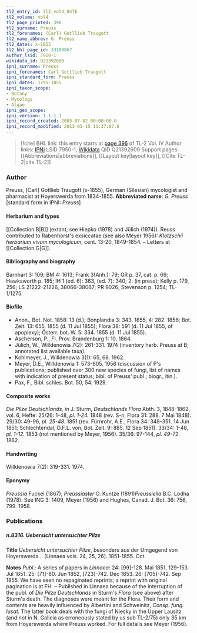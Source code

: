 ```yaml
---
tl2_entry_id: tl2_vol4_0476
tl2_volume: vol4
tl2_page_printed: 396
tl2_surname: Preuss
tl2_forenames: (Carl) Gotllieb Traugott
tl2_name_abbrev: G. Preuss
tl2_dates: x-1855
tl2_bhl_page_id: 33189867
author_lsid: 7950-1
wikidata_id: Q21392609
ipni_surname: Preuss
ipni_forenames: Carl Gottlieb Traugott
ipni_standard_form: Preuss
ipni_dates: 1795-1855
ipni_taxon_scope: 
- Botany
- Mycology
- Algae
ipni_geo_scope: 
ipni_version: 1.1.1.1
ipni_record_created: 2003-07-02 00:00:00.0
ipni_record_modified: 2013-05-15 11:37:07.0
---
```


> [!cite] BHL link: this entry starts at [page 396](https://www.biodiversitylibrary.org/page/33189867) of TL-2 Vol. IV
> Author links: [IPNI](https://www.ipni.org/a/7950-1) LSID 7950-1, [Wikidata](https://www.wikidata.org/wiki/Q21392609) QID Q21392609
> Support pages: [[Abbreviations|abbreviations]], [[Layout key|layout key]], [[Cite TL-2|cite TL-2]]

### Author

Preuss, \[Carl\] Gotllieb Traugott (x-1855), German (Silesian) mycologist and pharmacist at Hoyerswerda from 1834-1855. 
**Abbreviated name**: *G. Preuss* \[standard form in IPNI: *Preuss*\]

#### Herbarium and types

[[Collection B|B]] (extant, see Hiepko (1978) and Jülich (1974)). Reuss contributed to Rabenhorst's exsiccatae (see also Meyer 1956): *Klotzschii herbarium vivum mycologicum*, cent. 13-20, 1849-1854. – Letters at [[Collection G|G]].

#### Bibliography and biography

Barnhart 3: 109; BM 4: 1613; Frank 3(Anh.): 79; GR p. 37, cat. p. 69; Hawksworth p. 185; IH 1 (ed. 6): 363, (ed. 7): 340; 2: (in press); Kelly p. 179, 256; LS 21222-21226, 38066-38067; PR 9026; Stevenson p. 1254; TL-1/1275.

#### Biofile

- Anon., Bot. Not. 1858: 13 (d.); Bonplandia 3: 343. 1855, 4: 282. 1856; Bot. Zeit. 13: 655. 1855 (d. 11 Jul 1855); Flora 38: 591 (d. 11 Jul 1855, of apoplexy); Österr. bot. W. 5: 334. 1855 (d. 11 Jul 1855).
- Ascherson, P., Fl. Prov. Brandenburg 1: 10. 1864.
- Jülich, W., Willdenowia 7(2): 261-331. 1974 (inventory herb. Preuss at B; annotated list available taxa).
- Kohlmeyer, J., Willdenowia 3(1): 65, 68. 1962.
- Meyer, D.E., Willdenowia 1: 573-605. 1956 (discussion of P's publications; published over 300 new species of fungi, list of names with indication of present status; bibl. of Preuss' publ.; biogr., itin.).
- Pax, F., Bibl. schles. Bot. 50, 54. 1929.

#### Composite works

*Die Pilze Deutschlands, in* J. Sturm, *Deutschlands Flora* Abth. 3, 1848-1862, vol. 6, Hefte:
25/26: 1-48, *pl. 1-24.* 1848 (rev. S-n, Flora 31: 288. 7 Mai 1848). 29/30: 49-96, *pl. 25-48.* 1851 (rev. Fürnrohr, A.E., Flora 34: 348-351. 14 Jun 1851; Schlechtendal, D.F.L. von, Bot. Zeit. 9: 885. 12 Sep 1851).
33/34: 1-48, *pl. 1-12.* 1853 (not mentioned by Meyer, 1956).
35/36: 97-144, *pl. 49-72.* 1862.

#### Handwriting

Willdenowia 7(2): 319-331. 1974.

#### Eponymy

*Preussia* Fuckel (1867); *Preussiaster* O. Kuntze (1891)*Preussiella* B.C. Lodha (1978). See ING 3: 1409, Meyer (1956) and Hughes, Canad. J. Bot. 36: 756, 799. 1958.

### Publications

##### n.8316. Uebersicht untersuchter Pilze

**Title**
*Uebersicht untersuchter Pilze*, besonders aus der Umgegend von Hoyerswerda... \[Linnaea vols. 24, 25, 26\]. 1851-1855. Oct.

**Notes**
*Publ*.: A series of papers in *Linnaea*:
24: \[99\]-128. Mai 1851, 129-153. Jul 1851.
25: \[71\]-80. Jun 1852, \[723\]-742. Dec 1853.
26: \[705\]-742. Sep 1855.
We have seen no repaginated reprints; a reprint with original pagination is at FH. – Published in Linnaea because of the interruption of the publ. of *Die Pilze Deutschlands* in Sturm's *Flora* (see above) after Sturm's death. The diagnoses were meant for the Flora. Their form and contents are heavily influenced by Albertini and Schweinitz, *Consp. fung. lusat.* The latter book deals with the fungi of Niesky in the Upper Lausitz (and not in N. Galicia as erroneously stated by us sub TL-2/75) only 35 km from Hoyerswerda where Preuss worked. For full details see Meyer (1956).

